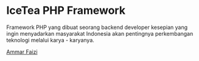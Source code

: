 # IceTea PHP Framework

Framework PHP yang dibuat seorang backend developer kesepian yang ingin menyadarkan masyarakat Indonesia akan pentingnya perkembangan teknologi melalui karya - karyanya.


<a href="https://github.com/ammarfaizi2">Ammar Faizi</a>
